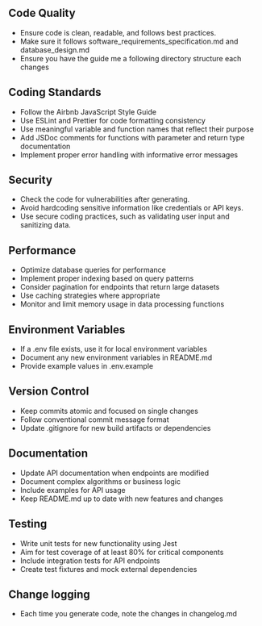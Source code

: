 ## Code Quality

- Ensure code is clean, readable, and follows best practices.
- Make sure it follows software_requirements_specification.md and database_design.md
- Ensure you have the guide me a following directory structure each changes

## Coding Standards

- Follow the Airbnb JavaScript Style Guide
- Use ESLint and Prettier for code formatting consistency
- Use meaningful variable and function names that reflect their purpose
- Add JSDoc comments for functions with parameter and return type documentation
- Implement proper error handling with informative error messages

## Security

- Check the code for vulnerabilities after generating.
- Avoid hardcoding sensitive information like credentials or API keys.
- Use secure coding practices, such as validating user input and sanitizing data.

## Performance

- Optimize database queries for performance
- Implement proper indexing based on query patterns
- Consider pagination for endpoints that return large datasets
- Use caching strategies where appropriate
- Monitor and limit memory usage in data processing functions

## Environment Variables

- If a .env file exists, use it for local environment variables
- Document any new environment variables in README.md
- Provide example values in .env.example

## Version Control

- Keep commits atomic and focused on single changes
- Follow conventional commit message format
- Update .gitignore for new build artifacts or dependencies

## Documentation

- Update API documentation when endpoints are modified
- Document complex algorithms or business logic
- Include examples for API usage
- Keep README.md up to date with new features and changes

## Testing

- Write unit tests for new functionality using Jest
- Aim for test coverage of at least 80% for critical components
- Include integration tests for API endpoints
- Create test fixtures and mock external dependencies

## Change logging

- Each time you generate code, note the changes in changelog.md
